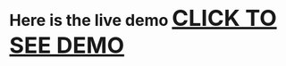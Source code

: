 # Here is the live demo <a href="https://phongphamiuh.github.io/BookForStudent/" style="font-size: 40px">CLICK TO SEE DEMO</a>
